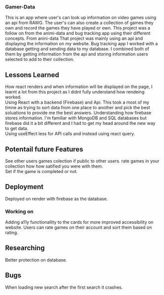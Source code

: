 ### Gamer-Data
This is an app where user's can look up information on video games using an api from RAWG. The user's can also create a collection of games they own and record the games they have played or own. This project was a follow on from the animi-data and bug tracking app using their different concepts. From anini-data That project was mainly using an api and displaying the information on my website. Bug tracking app I worked with a database getting and sending data to my database. I combined both of them by getting information from the api and storing information users selected to add to their collection. 

## Lessons Learned
How react renders and when information will be displayed on the page, I learnt a lot from this project as I didnt fully understand how rendeing worked.  
Using React with a backend (Firebase) and Api. This took a most of my timne as trying to sort data from one place to another and pick the best soluations to provide me the best answers. 
Understanding how firebase stores information. I'm familiar with MongoDB and SQL databases but firebase did it a bit different and I had to get my head around the new way to get data.   
Using useEffect less for API calls and instead using react query. 


## Potentail future Features
See other users games colection if public to other users. 
rate games in your collection how how satified you were with them.  
Set if the game is completed or not. 

## Deployment
Deployed on render with firebase as the database.

### Working on
Adding a11y functionallity to the cards for more improved accessibility on website. 
Users can rate games on their account and sort them based on rating. 


## Researching 
Better protection on database.


## Bugs
When loading new search after the first search it crashes. 

